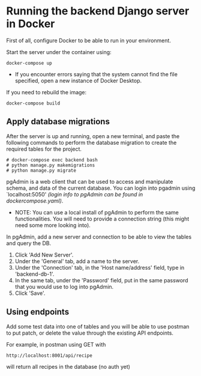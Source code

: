 # Running the backend Django server in Docker 

First of all, configure Docker to be able to run in your environment.

Start the server under the container using:

```
docker-compose up
```

- If you encounter errors saying that the system cannot find the file specified,
open a new instance of Docker Desktop.

If you need to rebuild the image:

```
docker-compose build
```

## Apply database migrations

After the server is up and running, open a new terminal, and paste the following commands to perform the database migration to create the required tables for the project.

```
# docker-compose exec backend bash
# python manage.py makemigrations
# python manage.py migrate
```

pgAdmin is a web client that can be used to access and manipulate schema, and data of the current database. You can login into pgadmin using `localhost:5050' *(login info to pgAdmin can be found in dockercompose.yaml)*.

- NOTE: You can use a local install of pgAdmin to perform the same functionalities. You will need to provide a connection string (this might need some more looking into).

In pgAdmin, add a new server and connection to be able to view the tables and query the DB.

1. Click 'Add New Server'.
2. Under the 'General' tab, add a name to the server.
3. Under the 'Connection' tab, in the 'Host name/address' field, type in 'backend-db-1'.
4. In the same tab, under the 'Password' field, put in the same password that you would use to log into pgAdmin.
5. Click 'Save'.

## Using endpoints

Add some test data into one of tables and you will be able to use postman to put patch, or delete the value through the existing API endpoints.

For example, in postman using GET with 

```
http://localhost:8001/api/recipe
```

will return all recipes in the database (no auth yet)
